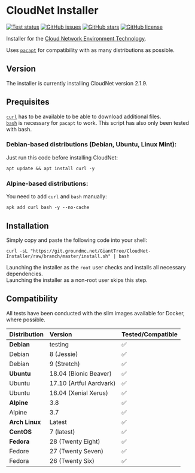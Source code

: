 # CloudNet Installer

[![Test status](https://ci.groundmc.net/buildStatus/icon?job=GiantTree/CloudNet-Installer/master)](https://ci.groundmc.net/job/GiantTree/job/CloudNet-Installer/job/master/)
[![GitHub issues](https://img.shields.io/github/issues/GiantTreeLP/CloudNet-Installer.svg)](https://github.com/GiantTreeLP/CloudNet-Installer/issues)
[![GitHub stars](https://img.shields.io/github/stars/GiantTreeLP/CloudNet-Installer.svg)](https://github.com/GiantTreeLP/CloudNet-Installer/stargazers)
[![GitHub license](https://img.shields.io/github/license/GiantTreeLP/CloudNet-Installer.svg)](https://github.com/GiantTreeLP/CloudNet-Installer/blob/master/LICENSE)


Installer for the [Cloud Network Environment Technology](https://github.com/CloudNetService/CloudNet).

Uses [`pacapt`](https://github.com/icy/pacapt) for compatibility with as many distributions as possible.

## Version

The installer is currently installing CloudNet version 2.1.9.

## Prequisites

[`curl`](https://curl.haxx.se/) has to be available to be able to download additional files.  
[`bash`](https://www.gnu.org/software/bash/) is necessary for `pacapt` to work. This script has also only been tested with bash.

### Debian-based distributions (Debian, Ubuntu, Linux Mint):

Just run this code before installing CloudNet:

    apt update && apt install curl -y

### Alpine-based distributions:

You need to add `curl` and `bash` manually:

    apk add curl bash -y --no-cache

## Installation

Simply copy and paste the following code into your shell:

    curl -sL "https://git.groundmc.net/GiantTree/CloudNet-Installer/raw/branch/master/install.sh" | bash

Launching the installer as the `root` user checks and installs all necessary dependencies.  
Launching the installer as a non-root user skips this step.

## Compatibility

All tests have been conducted with the slim images available for Docker, where possible.

| Distribution   | Version                 | Tested/Compatible |
| :------------- | :---------------------- | :---------------- |
| **Debian**     | testing                 | ✅                 |
| Debian         | 8 (Jessie)              | ✅                 |
| Debian         | 9 (Stretch)             | ✅                 |
| **Ubuntu**     | 18.04 (Bionic Beaver)   | ✅                 |
| Ubuntu         | 17.10 (Artful Aardvark) | ✅                 |
| Ubuntu         | 16.04 (Xenial Xerus)    | ✅                 |
| **Alpine**     | 3.8                     | ✅                 |
| Alpine         | 3.7                     | ✅                 |
| **Arch Linux** | Latest                  | ✅                 |
| **CentOS**     | 7 (latest)              | ✅                 |
| **Fedora**     | 28 (Twenty Eight)       | ✅                 |
| Fedore         | 27 (Twenty Seven)       | ✅                 |
| Fedora         | 26 (Twenty Six)         | ✅                 |
